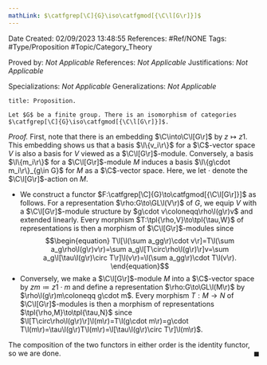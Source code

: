 ```yaml
---
mathLink: $\catfgrep[\C]{G}\iso\catfgmod[{\C\l[G\r]}]$
---
```


<div class="topSpace"></div>

Date Created: 02/09/2023 13:48:55
References: #Ref/NONE
Tags: #Type/Proposition #Topic/Category_Theory

Proved by: <i>Not Applicable</i>
References: <i>Not Applicable</i>
Justifications: <i>Not Applicable</i>

Specializations: <i>Not Applicable</i>
Generalizations: <i>Not Applicable</i>

``` ad-Proposition
title: Proposition.

Let $G$ be a finite group. There is an isomorphism of categories $\catfgrep[\C]{G}\iso\catfgmod[{\C\l[G\r]}]$.

```

<i>Proof.</i> First, note that there is an embedding $\C\into\C\l[G\r]$ by $z\mapsto z1$. This embedding shows us that a basis $\l\{v_i\r\}$ for a $\C$-vector space $V$ is also a basis for $V$ viewed as a $\C\l[G\r]$-module. Conversely, a basis $\l\{m_i\r\}$ for a $\C\l[G\r]$-module $M$ induces a basis $\l\{g\cdot m_i\r\}_{g\in G}$ for $M$ as a $\C$-vector space. Here, we let $\cdot$ denote the $\C\l[G\r]$-action on $M$.
* We construct a functor $F:\catfgrep[\C]{G}\to\catfgmod[{\C\l[G\r]}]$ as follows. For a representation $\rho:G\to\GL\l(V\r)$ of $G$, we equip $V$ with a $\C\l[G\r]$-module structure by $g\cdot v\coloneqq\rho\l(g\r)v$ and extended linearly. Every morphism $T:\tpl{\rho,V}\to\tpl{\tau,W}$ of representations is then a morphism of $\C\l[G\r]$-modules since
$$\begin{equation}
    T\l[\l(\sum a_gg\r)\cdot v\r]=T\l(\sum a_g\rho\l(g\r)v\r)=\sum a_g\l[T\circ\rho\l(g\r)\r]v=\sum a_g\l[\tau\l(g\r)\circ T\r]\l(v\r)=\l(\sum a_gg\r)\cdot T\l(v\r).
\end{equation}$$
* Conversely, we make a $\C\l[G\r]$-module $M$ into a $\C$-vector space by $zm\coloneqq z1\cdot m$ and define a representation $\rho:G\to\GL\l(M\r)$ by $\rho\l(g\r)m\coloneqq g\cdot m$. Every morphism $T:M\to N$ of $\C\l[G\r]$-modules is then a morphism of representations $\tpl{\rho,M}\to\tpl{\tau,N}$ since $\l[T\circ\rho\l(g\r)\r]\l(m\r)=T\l(g\cdot m\r)=g\cdot T\l(m\r)=\tau\l(g\r)T\l(m\r)=\l[\tau\l(g\r)\circ T\r]\l(m\r)$.

The composition of the two functors in either order is the identity functor, so we are done.<span style="float:right;">$\blacksquare$</span>
